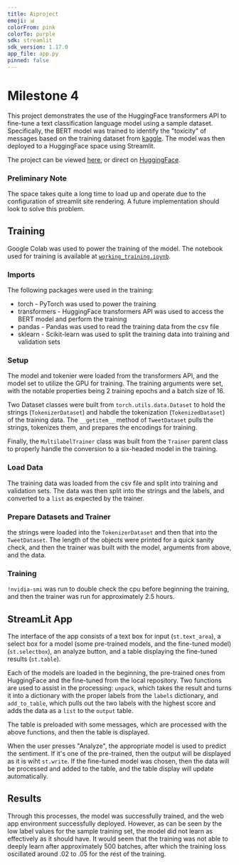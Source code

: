 ```yaml
---
title: Aiproject
emoji: 📊
colorFrom: pink
colorTo: purple
sdk: streamlit
sdk_version: 1.17.0
app_file: app.py
pinned: false
---
```



# Milestone 4

This project demonstrates the use of the HuggingFace transformers API to fine-tune a text classification language model using a sample dataset. Specifically, the BERT model was trained to identify the "toxicity" of messages based on the training dataset from [kaggle](https://www.kaggle.com/c/jigsaw-toxic-comment-classification-challenge). The model was then deployed to a HuggingFace space using Streamlit.

The project can be viewed [here](https://sites.google.com/nyu.edu/joebraha-aiproject/), or direct on [HuggingFace](huggingface.co/spaces/jbraha/aiproject).

### Preliminary Note

The space takes quite a long time to load up and operate due to the configuration of streamlit site rendering. A future implementation should look to solve this problem.


## Training
Google Colab was used to power the training of the model. The notebook used for training is available at [`working_training.ipynb`](working_training.ipynb).

### Imports
The following packages were used in the training:
- torch - PyTorch was used to power the training
- transformers - HuggingFace transformers API was used to access the BERT model and perform the training
- pandas - Pandas was used to read the training data from the csv file
- sklearn - Scikit-learn was used to split the training data into training and validation sets

### Setup

The model and tokenier were loaded from the transformers API, and the model set to utilize the GPU for training. The training arguments were set, with the notable properties being 2 training epochs and a batch size of 16.

Two Dataset classes were built from `torch.utils.data.Dataset` to hold the strings (`TokenizerDataset`) and habdle the tokenization (`TokenizedDataset`) of the training data. The `__getitem__` method of `TweetDataset` pulls the strings, tokenizes them, and prepares the encodings for training.

Finally, the `MultilabelTrainer` class was built from the `Trainer` parent class to properly handle the conversion to a six-headed model in the training.

### Load Data

The training data was loaded from the csv file and split into training and validation sets. The data was then split into the strings and the labels, and converted to a `list` as expected by the trainer.

### Prepare Datasets and Trainer

the strings were loaded into the `TokenizerDataset` and then that into the `TweetDataset`. The length of the objects were printed for a quick sanity check, and then the trainer was built with the model, arguments from above, and the data.

### Training

`!nvidia-smi` was run to double check the cpu before beginning the training, and then the trainer was run for approximately 2.5 hours.


## StreamLit App

The interface of the app consists of a text box for input (`st.text_area`), a select box for a model (some pre-trained models, and the fine-tuned model) (`st.selectbox`), an analyze button, and a table displaying the fine-tuned results (`st.table`). 

Each of the models are loaded in the beginning, the pre-trained ones from HuggingFace and the fine-tuned from the local repository. Two functions are used to assist in the processing: `unpack`, which takes the result and turns it into a dictionary with the proper labels from the `labels` dictionary, and `add_to_table`, which pulls out the two labels with the highest score and adds the data as a `list` to the `output` table.

The table is preloaded with some messages, which are processed with the above functions, and then the table is displayed.

When the user presses "Analyze", the appropriate model is used to predict the sentiment. If it's one of the pre-trained, then the output will be displayed as it is wiht `st.write`. If the fine-tuned model was chosen, then the data will be processed and added to the table, and the table display will update automatically.

## Results

Through this processes, the model was successfully trained, and the web app environment successfully deployed. However, as can be seen by the low label values for the sample training set, the model did not learn as effectively as it should have. It would seem that the training was not able to deeply learn after approximately 500 batches, after which the training loss oscillated around .02 to .05 for the rest of the training.
